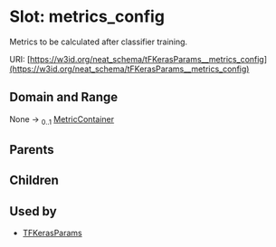 
# Slot: metrics_config


Metrics to be calculated after classifier training.

URI: [https://w3id.org/neat_schema/tFKerasParams__metrics_config](https://w3id.org/neat_schema/tFKerasParams__metrics_config)


## Domain and Range

None &#8594;  <sub>0..1</sub> [MetricContainer](MetricContainer.md)

## Parents


## Children


## Used by

 * [TFKerasParams](TFKerasParams.md)
